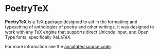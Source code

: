 # PoetryTeX
**PoetryTeX** is a TeX package designed to aid in the formatting and typesetting of anthologies of poetry and other writings. It was designed to work with any TeX engine that supports direct Unicode input, and Open Type fonts, specifically XeLaTeX.

For more information see the [annotated source code](http://samwhited.github.com/poetrytex/).
